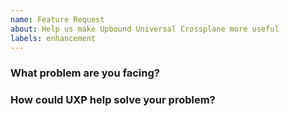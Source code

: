 ```yaml
---
name: Feature Request
about: Help us make Upbound Universal Crossplane more useful
labels: enhancement
---
```

<!--
Thank you for helping to improve Upbound Universal Crossplane (UXP)!

Please be sure to search for open issues before raising a new one. We use issues
for bug reports and feature requests. Please find us at https://slack.crossplane.io
for questions, support, and discussion.
-->

### What problem are you facing?
<!--
Please tell us a little about your use case - it's okay if it's hypothetical!
Leading with this context helps frame the feature request so we can ensure we
implement it sensibly.
--->

### How could UXP help solve your problem?
<!--
Let us know how you think UXP could help with your use case. 
-->
